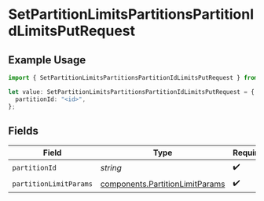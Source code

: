 # SetPartitionLimitsPartitionsPartitionIdLimitsPutRequest

## Example Usage

```typescript
import { SetPartitionLimitsPartitionsPartitionIdLimitsPutRequest } from "ragie/models/operations";

let value: SetPartitionLimitsPartitionsPartitionIdLimitsPutRequest = {
  partitionId: "<id>",
};
```

## Fields

| Field                                                                              | Type                                                                               | Required                                                                           | Description                                                                        |
| ---------------------------------------------------------------------------------- | ---------------------------------------------------------------------------------- | ---------------------------------------------------------------------------------- | ---------------------------------------------------------------------------------- |
| `partitionId`                                                                      | *string*                                                                           | :heavy_check_mark:                                                                 | N/A                                                                                |
| `partitionLimitParams`                                                             | [components.PartitionLimitParams](../../models/components/partitionlimitparams.md) | :heavy_check_mark:                                                                 | N/A                                                                                |
